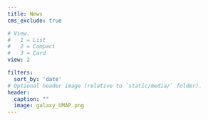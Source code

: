 ```yaml
---
title: News
cms_exclude: true

# View.
#   1 = List
#   2 = Compact
#   3 = Card
view: 2

filters:
  sort_by: 'date'
# Optional header image (relative to `static/media/` folder).
header:
  caption: ""
  image: galaxy_UMAP.png
---
```

